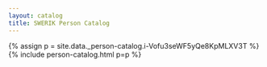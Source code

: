 ```yaml
---
layout: catalog
title: SWERIK Person Catalog
---
```

{% assign p = site.data._person-catalog.i-Vofu3seWF5yQe8KpMLXV3T %}
{% include person-catalog.html p=p %}

